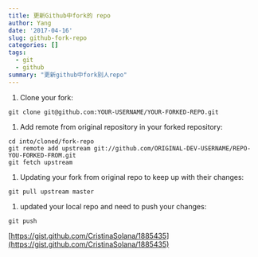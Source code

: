 ```yaml
---
title: 更新Github中fork的 repo
author: Yang
date: '2017-04-16'
slug: github-fork-repo
categories: []
tags:
  - git
  - github
summary: "更新github中fork别人repo"
---
```



1. Clone your fork:
```
git clone git@github.com:YOUR-USERNAME/YOUR-FORKED-REPO.git
```
1. Add remote from original repository in your forked repository:
```
cd into/cloned/fork-repo
git remote add upstream git://github.com/ORIGINAL-DEV-USERNAME/REPO-YOU-FORKED-FROM.git
git fetch upstream
```

1. Updating your fork from original repo to keep up with their changes:
```
git pull upstream master
```
1. updated your local repo and need to push your changes:
```
git push
```

[https://gist.github.com/CristinaSolana/1885435](https://gist.github.com/CristinaSolana/1885435)
